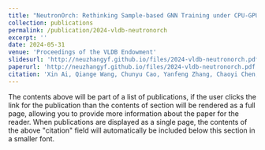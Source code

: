 ```yaml
---
title: "NeutronOrch: Rethinking Sample-based GNN Training under CPU-GPU Heterogeneous Environments"
collection: publications
permalink: /publication/2024-vldb-neutronorch
excerpt: ''
date: 2024-05-31
venue: 'Proceedings of the VLDB Endowment'
slidesurl: 'http://neuzhangyf.github.io/files/2024-vldb-neutronorch.pdf'
paperurl: 'http://neuzhangyf.github.io/files/2024-vldb-neutronorch.pdf'
citation: 'Xin Ai, Qiange Wang, Chunyu Cao, Yanfeng Zhang, Chaoyi Chen, Hao Yuan, Yu Gu, and Ge Yu. &quot;NeutronOrch: Rethinking Sample-based GNN Training under CPU-GPU Heterogeneous Environments.&quot; <i>Proceedings of the VLDB Endowment</i>, 17(8): 1995-2008, 2024.'
---
```


The contents above will be part of a list of publications, if the user clicks the link for the publication than the contents of section will be rendered as a full page, allowing you to provide more information about the paper for the reader. When publications are displayed as a single page, the contents of the above "citation" field will automatically be included below this section in a smaller font.
